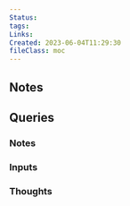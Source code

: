 ```yaml
---
Status: 
tags: 
Links: 
Created: 2023-06-04T11:29:30
fileClass: moc
---
```


## Notes

## Queries

### Notes

<!-- Deprecated query: #thought tag being removed. Replace with field:: type = "thought"
```dataview
list from [[]] AND !outgoing([[]]) AND !#input AND !#thought AND !"Hidden"
sort file.mtime desc
``` -->

### Inputs

<!-- Deprecated query: #input or #inputCollection tag being removed. Replace with field:: type = "input" or "inputCollection"
```dataview
table tags as Type, Links, Created
from [[]] AND #input AND !"Hidden"
sort file.mtime desc
``` -->

### Thoughts

<!-- Deprecated query: #thought tag being removed. Replace with field:: type = "thought"
```dataview
table Created
from [[]] AND #thought AND !"Hidden"
sort file.mtime desc
``` -->
